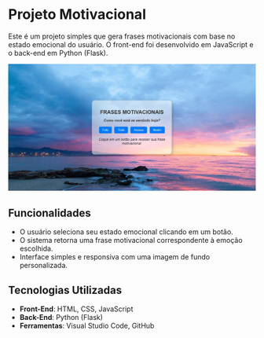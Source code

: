 # Projeto Motivacional

Este é um projeto simples que gera frases motivacionais com base no estado emocional do usuário. O front-end foi desenvolvido em JavaScript e o back-end em Python (Flask).

![Tela inicial do projeto](img/inicial.jpg)

## Funcionalidades
- O usuário seleciona seu estado emocional clicando em um botão.
- O sistema retorna uma frase motivacional correspondente à emoção escolhida.
- Interface simples e responsiva com uma imagem de fundo personalizada.

## Tecnologias Utilizadas
- **Front-End**: HTML, CSS, JavaScript
- **Back-End**: Python (Flask)
- **Ferramentas**: Visual Studio Code, GitHub



